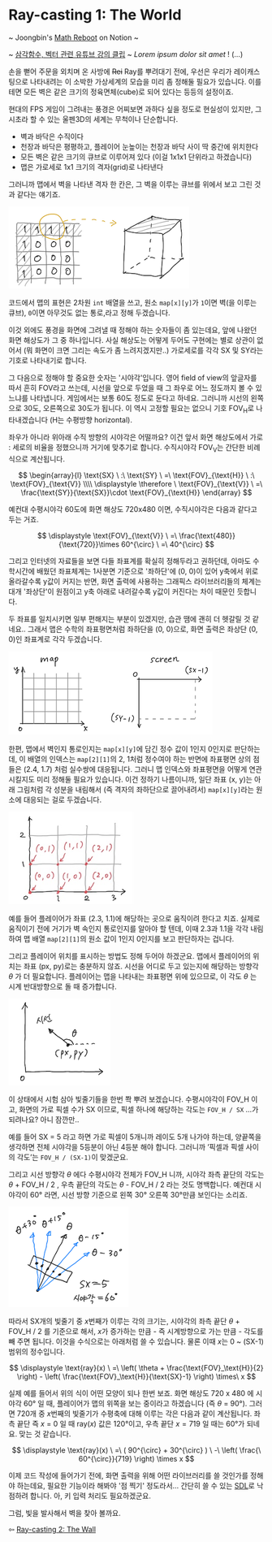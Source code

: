 # Ray-casting 1: The World

~ Joongbin's [Math Reboot](https://blog.insightbook.co.kr/2020/07/01/《수학-리부트-프로그래머를-위한-기초-수학》/) on Notion ~

~ [삼각함수, 벡터 관련 유튜브 강의 클립](https://www.youtube.com/channel/UC3oEhf5Q1WxgwK44Tc80RLw/playlists) ~
*Lorem ipsum dolor sit amet* ! (...)

손을 뻗어 주문을 외치며 온 사방에 ~~Rei~~ Ray를 뿌려대기 전에, 우선은 우리가 레이캐스팅으로 나타내려는 이 소박한 가상세계의 모습을 미리 좀 정해둘 필요가 있습니다. 이를테면 모든 벽은 같은 크기의 정육면체(cube)로 되어 있다는 등등의 설정이죠.

현대의 FPS 게임이 그려내는 풍경은 어찌보면 과하다 싶을 정도로 현실성이 있지만, 그 시초라 할 수 있는 울펜3D의 세계는 무척이나 단순합니다.

- 벽과 바닥은 수직이다
- 천장과 바닥은 평평하고, 플레이어 눈높이는 천장과 바닥 사이 딱 중간에 위치한다
- 모든 벽은 같은 크기의 큐브로 이루어져 있다 (이걸 1x1x1 단위라고 하겠습니다)
- 맵은 가로세로 1x1 크기의 격자(grid)로 나타낸다

그러니까 맵에서 벽을 나타낸 격자 한 칸은, 그 벽을 이루는 큐브를 위에서 보고 그린 것과 같다는 얘기죠.

![](images/grid-cube.png)

코드에서 맵의 표현은 2차원 `int` 배열을 쓰고, 원소 `map[x][y]`가 `1`이면 벽(을 이루는 큐브), `0`이면 아무것도 없는 통로,라고 정해 두겠습니다.

이것 외에도 풍경을 화면에 그려낼 때 정해야 하는 숫자들이 좀 있는데요, 앞에 나왔던 화면 해상도가 그 중 하나입니다. 사실 해상도는 어떻게 두어도 구현에는 별로 상관이 없어서 (뭐 화면이 크면 그리는 속도가 좀 느려지겠지만..) 가로세로를 각각 SX 및 SY라는 기호로 나타내기로 합니다.

그 다음으로 정해야 할 중요한 숫자는 '시야각'입니다. 영어 field of view의 앞글자를 따서 흔히 FOV라고 쓰는데, 시선을 앞으로 두었을 때 그 좌우로 어느 정도까지 볼 수 있느냐를 나타냅니다. 게임에서는 보통 60도 정도로 둔다고 하네요. 그러니까 시선의 왼쪽으로 30도, 오른쪽으로 30도가 됩니다. 이 역시 고정할 필요는 없으니 기호 $\text{FOV}_\text{H}$로 나타내겠습니다 (H는 수평방향 horizontal).

좌우가 아니라 위아래 수직 방향의 시야각은 어떨까요? 이건 앞서 화면 해상도에서 가로 : 세로의 비율을 정했으니까 거기에 맞추기로 합니다. 수직시야각 $\text{FOV}_\text{V}$는 간단한 비례식으로 계산됩니다.

$$
\begin{array}{l} \text{SX} \ :\  \text{SY} \ =\  \text{FOV}_{\text{H}} \ :\  \text{FOV}_{\text{V}} \\\\ \displaystyle \therefore \  \text{FOV}_{\text{V}} \ =\  \frac{\text{SY}}{\text{SX}}\cdot \text{FOV}_{\text{H}} \end{array}
$$

예컨대 수평시야각 60도에 화면 해상도 720x480 이면, 수직시야각은 다음과 같다고 두는 거죠.

$$
\displaystyle \text{FOV}_{\text{V}} \ =\  \frac{\text{480}}{\text{720}}\times 60^{\circ} \ =\  40^{\circ}
$$

그리고 인터넷의 자료들을 보면 다들 좌표계를 확실히 정해두라고 권하던데, 아마도 수학시간에 배웠던 좌표체계는 1사분면 기준으로 '좌하단'에 (0, 0)이 있어 y축에서 위로 올라갈수록 y값이 커지는 반면, 화면 출력에 사용하는 그래픽스 라이브러리들의 체계는 대개 '좌상단'이 원점이고 y축 아래로 내려갈수록 y값이 커진다는 차이 때문인 듯합니다.

두 좌표를 일치시키면 일부 편해지는 부분이 있겠지만, 습관 땜에 괜히 더 헷갈릴 것 같네요.. 그래서 맵은 수학의 좌표평면처럼 좌하단을 (0, 0)으로, 화면 출력은 좌상단 (0, 0)인 좌표계로 각각 두겠습니다.

![](images//f5.png)

한편, 맵에서 벽인지 통로인지는 `map[x][y]`에 담긴 정수 값이 1인지 0인지로 판단하는데, 이 배열의 인덱스는 `map[2][1]`의 2, 1처럼 정수여야 하는 반면에 좌표평면 상의 점들은 (2.4, 1.7) 처럼 실수쌍에 대응됩니다. 그러니 맵 인덱스와 좌표평면을 어떻게 연관시킬지도 미리 정해둘 필요가 있습니다. 이건 정하기 나름이니까, 일단 좌표 (x, y)는 아래 그림처럼 각 성분을 내림해서 (즉 격자의 좌하단으로 끌어내려서) `map[x][y]`라는 원소에 대응되는 걸로 두겠습니다.

![](images/map_and_coord.jpg)

예를 들어 플레이어가 좌표 (2.3, 1.1)에 해당하는 곳으로 움직이려 한다고 치죠. 실제로 움직이기 전에 거기가 벽 속인지 통로인지를 알아야 할 텐데, 이때 2.3과 1.1을 각각 내림하여 맵 배열  `map[2][1]`의 원소 값이 1인지 0인지를 보고 판단하자는 겁니다.

그리고 플레이어 위치를 표시하는 방법도 정해 두어야 하겠군요. 맵에서 플레이어의 위치는 좌표 (px, py)로는 충분하지 않죠. 시선을 어디로 두고 있는지에 해당하는 방향각 *θ* 가 더 필요합니다. 플레이어는 맵을 나타내는 좌표평면 위에 있으므로, 이 각도 *θ* 는 시계 반대방향으로 돌 때 증가합니다.

![](images/player-pos.png)

이 상태에서 시험 삼아 빛줄기들을 한번 쫙 뿌려 보겠습니다. 수평시야각이 FOV_H 이고, 화면의 가로 픽셀 수가 SX 이므로, 픽셀 하나에 해당하는 각도는 `FOV_H / SX` …가 되려나요? 아니 잠깐만..

예를 들어 SX = 5 라고 하면 가로 픽셀이 5개니까 레이도 5개 나가야 하는데, 양끝쪽을 생각하면 전체 시야각을 5등분이 아닌 4등분 해야 합니다. 그러니까 ’픽셀과 픽셀 사이의 각도’는 `FOV_H / (SX-1)`이 맞겠군요.

그리고 시선 방향각 *θ* 에다 수평시야각 전체가 FOV_H 니까, 시야각 좌측 끝단의 각도는 *θ* + FOV_H / 2 , 우측 끝단의 각도는 *θ -* FOV_H / 2 라는 것도 명백합니다. 예컨대 시야각이 60° 라면, 시선 방향 기준으로 왼쪽 30° 오른쪽 30°만큼 보인다는 소리죠.

![](images/ray-angle.png)

따라서 SX개의 빛줄기 중 *x*번째가 이루는 각의 크기는, 시야각의 좌측 끝단 *θ* + FOV_H / 2 를 기준으로 해서, *x*가 증가하는 만큼 - 즉 시계방향으로 가는 만큼 - 각도를 빼 주면 됩니다. 이것을 수식으로는 아래처럼 쓸 수 있습니다. 물론 이때 *x*는 0 ~ (SX-1) 범위의 정수입니다.

$$
\displaystyle \text{ray}(x) \ =\  \left( \theta + \frac{\text{FOV}_\text{H}}{2} \right) - \left( \frac{\text{FOV}_\text{H}}{\text{SX}-1} \right) \times\  x
$$

실제 예를 들어서 위의 식이 어떤 모양이 되나 한번 보죠. 화면 해상도 720 x 480 에 시야각 60° 일 때, 플레이어가 맵의 위쪽을 보는 중이라고 하겠습니다 (즉 *θ* = 90°). 그러면 720개 중 *x*번째의 빛줄기가 수평축에 대해 이루는 각은 다음과 같이 계산됩니다. 좌측 끝단 즉 *x* = 0 일 때 ray(*x*) 값은 120°이고, 우측 끝단 *x* = 719 일 때는 60°가 되네요. 맞는 것 같습니다.

$$
\displaystyle \text{ray}(x) \ =\  ( 90^{\circ}  + 30^{\circ} ) \ -\  \left( \frac{\ 60^{\circ}}{719} \right) \times x
$$

이제 코드 작성에 들어가기 전에, 화면 출력을 위해 어떤 라이브러리를 쓸 것인가를 정해야 하는데요, 필요한 기능이라 해봐야 '점 찍기' 정도라서… 간단히 쓸 수 있는 [SDL](https://www.libsdl.org/)로 낙점하려 합니다. 아, 키 입력 처리도 필요하겠군요.

그럼, 빛을 발사해서 벽을 찾아 볼까요.

&#8678; [Ray-casting 2: The Wall](02_The_Wall.md)

